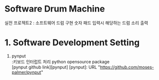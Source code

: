 Software Drum Machine
===
실전 프로젝트2 : 소프트웨어 드럼 구현
숫자 패드 입력시 해당하는 드럼 소리 출력


# 1. Software Development Setting
1) pynput   
:키보드 인터럽트 처리 python opensource package   
[pynput github link][pynput]
[pynput]: URL "https://github.com/moses-palmer/pynput"


 

